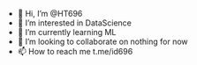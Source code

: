 - 👋 Hi, I’m @HT696
- 👀 I’m interested in DataScience
- 🌱 I’m currently learning ML
- 💞️ I’m looking to collaborate on nothing for now
- 📫 How to reach me t.me/id696 

<!---
HT696/HT696 is a ✨ special ✨ repository because its `README.md` (this file) appears on your GitHub profile.
You can click the Preview link to take a look at your changes.
--->
